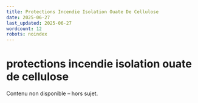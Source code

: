 ```yaml
---
title: Protections Incendie Isolation Ouate De Cellulose
date: 2025-06-27
last_updated: 2025-06-27
wordcount: 12
robots: noindex
---
```


# protections incendie isolation ouate de cellulose

Contenu non disponible – hors sujet.